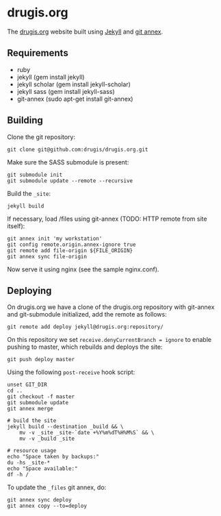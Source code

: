 drugis.org
==========

The [drugis.org](https://drugis.org/) website built using
[Jekyll](http://jekyllrb.com/) and
[git annex](https://git-annex.branchable.com/).

Requirements
------------

 - ruby
 - jekyll (gem install jekyll)
 - jekyll scholar (gem install jekyll-scholar)
 - jekyll sass (gem install jekyll-sass)
 - git-annex (sudo apt-get install git-annex)

Building
--------

Clone the git repository:

    git clone git@github.com:drugis/drugis.org.git

Make sure the SASS submodule is present:

    git submodule init
    git submodule update --remote --recursive

Build the `_site`:

    jekyll build

If necessary, load /files using git-annex (TODO: HTTP remote from site itself):

    git annex init 'my workstation'
    git config remote.origin.annex-ignore true
    git remote add file-origin ${FILE_ORIGIN}
    git annex sync file-origin

Now serve it using nginx (see the sample nginx.conf).

Deploying
---------

On drugis.org we have a clone of the drugis.org repository with git-annex and
git-submodule initialized, add the remote as follows:

    git remote add deploy jekyll@drugis.org:repository/

On this repository we set `receive.denyCurrentBranch = ignore` to enable
pushing to master, which rebuilds and deploys the site:

    git push deploy master

Using the following `post-receive` hook script:

    unset GIT_DIR
    cd ..   
    git checkout -f master
    git submodule update
    git annex merge
 
    # build the site
    jekyll build --destination _build && \
        mv -v _site _site-`date +%Y%m%dT%H%M%S` && \
        mv -v _build _site
 
    # resource usage
    echo "Space taken by backups:"
    du -hs _site-*
    echo "Space available:"
    df -h /

To update the `_files` git annex, do:

    git annex sync deploy
    git annex copy --to=deploy
